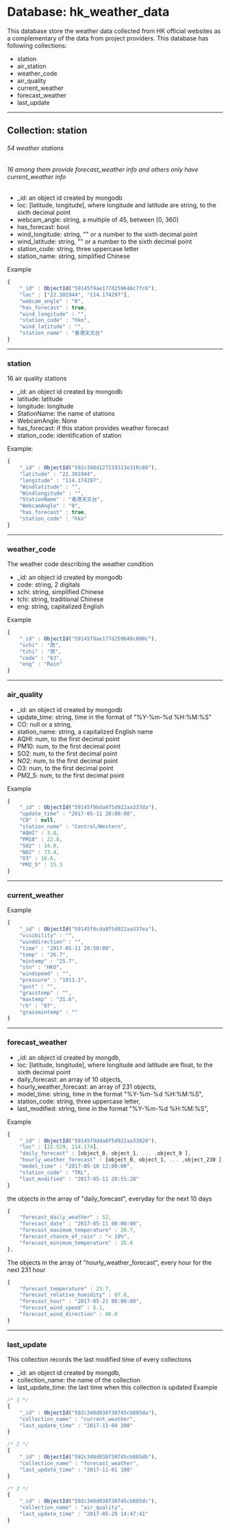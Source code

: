 # Database: hk_weather_data

This database store the weather data collected from HK official websites as a complementary of the data from project providers. This database has following collections:

- station
- air_station
- weather_code
- air_quality
- current_weather
- forecast_weather
- last_update

***
## Collection: station
###### 54 weather stations
###### 16 among them provide forecast_weather info and others only have current_weather info

  * _id: an object id created by mongodb
  * loc: [latitude, longitude], where longitude and latitude are string, to the sixth decimal point
  * webcam_angle: string, a multiple of 45, between [0, 360]
  * has_forecast: bool
  * wind_longitude: string, "" or a number to the sixth decimal point
  * wind_latitude: string, "" or a number to the sixth decimal point
  * station_code: string, three uppercase letter
  * station_name: string, simplified Chinese

Example
```javascript
{
    "_id" : ObjectId("59145f9ae177d259648c7fc6"), 
    "loc" : ["22.301944", "114.174297"],
    "webcam_angle" : "0",
    "has_forecast" : true,
    "wind_longitude" : "",
    "station_code" : "hko",
    "wind_latitude" : "",
    "station_name" : "香港天文台"
}
```
***
### station
16 air quality stations
  * _id: an object id created by mongodb
  * latitude: latitude
  * longitude: longitude
  * StationName: the name of stations
  * WebcamAngle: None
  * has_forecast: if this station provides weather forecast
  * station_code: identification of station

Example:
```javascript
{
    "_id" : ObjectId("592c348d127219313e310c88"),
    "latitude" : "22.301944",
    "longitude" : "114.174297",
    "Windlatitude" : "",
    "Windlongitude" : "",
    "StationName" : "香港天文台",
    "WebcamAngle" : "0",
    "has_forecast" : true,
    "station_code" : "hko"
}
```
***
### weather_code
  The weather code describing the weather condition

  * _id: an object id created by mongodb
  * code: string, 2 digitals
  * schi: string, simplified Chinese
  * tchi: string, traditional Chinese
  * eng: string, capitalized English

Example
```javascript
{
    "_id" : ObjectId("59145f9ae177d259648c800c"),
    "schi" : "雨",
    "tchi" : "雨",
    "code" : "63",
    "eng" : "Rain"
}
```
***
### air_quality
  * _id: an object id created by mongodb
  * update_time: string, time in the format of "%Y-%m-%d %H:%M:%S"
  * CO: null or a string,
  * station_name: string, a capitalized English name
  * AQHI: num, to the first decimal point
  * PM10: num, to the first decimal point
  * SO2: num, to the first decimal point
  * NO2: num, to the first decimal point
  * O3: num, to the first decimal point
  * PM2_5: num, to the first decimal point

Example
```javascript
{
    "_id" : ObjectId("59145f9bda8f5d922aa337da"),
    "update_time" : "2017-05-11 20:00:00",
    "CO" : null,
    "station_name" : "Central/Western",
    "AQHI" : 3.0,
    "PM10" : 22.8,
    "SO2" : 14.0,
    "NO2" : 73.4,
    "O3" : 16.6,
    "PM2_5" : 15.3
}
```
***
### current_weather

Example
```javascript
{
    "_id" : ObjectId("59145f9cda8f5d922aa337ea"),
    "visibility" : "",
    "winddirection" : "",
    "time" : "2017-05-11 20:50:00",
    "temp" : "26.7",
    "mintemp" : "25.7",
    "stn" : "HKO",
    "windspeed" : "",
    "pressure" : "1013.1",
    "gust" : "",
    "grasstemp" : "",
    "maxtemp" : "31.6",
    "rh" : "87",
    "grassmintemp" : ""
}
```
***
### forecast_weather

  * _id: an object id created by mongdb,
  * loc: [latitude, longitude], where longitude and latitude are float, to the sixth decimal point
  * daily_forecast: an array of 10 objects,
  * hourly_weather_forecast: an array of 231 objects,
  * model_time: string, time in the format "%Y-%m-%d %H:%M:%S", 
  * station_code: string, three uppercase letter, 
  * last_modified: string, time in the format "%Y-%m-%d %H:%M:%S", 

Example

```javascript
{
    "_id" : ObjectId("59145f9dda8f5d922aa33820"),
    "loc" : [22.529, 114.174],
    "daily_forecast" : [object_0, object_1, ... ,object_9 ],
    "hourly_weather_forecast" : [object_0, object_1, ... ,object_230 ],
    "model_time" : "2017-05-10 12:00:00",
    "station_code" : "TKL",
    "last_modified" : "2017-05-11 20:55:28"
}
```

the objects in the array of "daily_forecast", everyday for the next 10 days
```javascript
{
    "forecast_daily_weather" : 52,
    "forecast_date" : "2017-05-11 00:00:00",
    "forecast_maximum_temperature" : 26.7,
    "forecast_chance_of_rain" : "< 10%",
    "forecast_minimum_temperature" : 25.8
},
```

The objects in the array of "hourly_weather_forecast", every hour for the next 231 hour
```javascript
{
    "forecast_temperature" : 23.7,
    "forecast_relative_humidity" : 87.8,
    "forecast_hour" : "2017-05-21 00:00:00",
    "forecast_wind_speed" : 5.1,
    "forecast_wind_direction" : 86.0
}
```

***
### last_update
This collection records the last modified time of every collections

  * _id: an object id created by mongdb,
  * collection_name: the name of the collection
  * last_update_time: the last time when this collection is updated
Example
```javascript
/* 1 */
{
    "_id" : ObjectId("592c348d038f30745cb885da"),
    "collection_name" : "current_weather",
    "last_update_time" : "2017-11-04 200"
}

/* 2 */
{
    "_id" : ObjectId("592c348d038f30745cb885db"),
    "collection_name" : "forecast_weather",
    "last_update_time" : "2017-11-01 100"
}

/* 3 */
{
    "_id" : ObjectId("592c348d038f30745cb885dc"),
    "collection_name" : "air_quality",
    "last_update_time" : "2017-05-29 14:47:41"
}
```